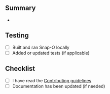 ## Summary
- 

## Testing
- [ ] Built and ran Snap-O locally
- [ ] Added or updated tests (if applicable)

## Checklist
- [ ] I have read the [Contributing guidelines](../CONTRIBUTING.md)
- [ ] Documentation has been updated (if needed)
